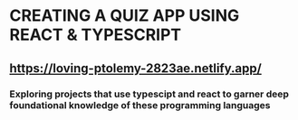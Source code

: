 # CREATING A QUIZ APP USING REACT & TYPESCRIPT
## https://loving-ptolemy-2823ae.netlify.app/
### Exploring projects that use typescipt and react to garner deep foundational knowledge of these programming languages
